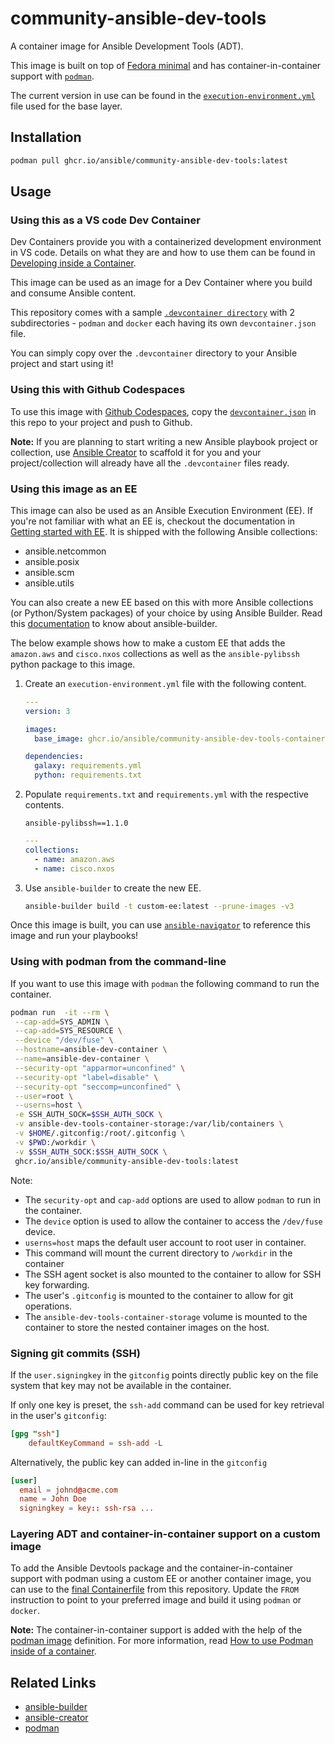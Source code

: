 # community-ansible-dev-tools

A container image for Ansible Development Tools (ADT).

This image is built on top of [Fedora minimal](https://quay.io/repository/fedora/fedora-minimal?tab=info) and has container-in-container support with [`podman`](https://podman.io/docs).

The current version in use can be found in the [`execution-environment.yml`](https://github.com/ansible/ansible-dev-tools/blob/main/execution-environment.yml) file used for the base layer.

## Installation

```bash
podman pull ghcr.io/ansible/community-ansible-dev-tools:latest
```

## Usage

### Using this as a VS code Dev Container

Dev Containers provide you with a containerized development environment in VS code. Details on what they are and how to use them can be found in [Developing inside a Container](https://code.visualstudio.com/docs/devcontainers/containers).

This image can be used as an image for a Dev Container where you build and consume Ansible content.

This repository comes with a sample [`.devcontainer directory`](https://github.com/ansible/ansible-dev-tools/tree/main/.devcontainer) with 2 subdirectories - `podman` and `docker` each having its own
`devcontainer.json` file.

You can simply copy over the `.devcontainer` directory to your Ansible project and start using it!

### Using this with Github Codespaces

To use this image with [Github Codespaces](https://docs.github.com/en/codespaces/overview), copy the [`devcontainer.json`](https://github.com/ansible/ansible-dev-tools/blob/main/.devcontainer/devcontainer.json) in this repo to your project and push to Github.

**Note:** If you are planning to start writing a new Ansible playbook project or collection, use [Ansible Creator](https://ansible.readthedocs.io/projects/creator) to scaffold it for you and your project/collection will already have all the `.devcontainer` files ready.

### Using this image as an EE

This image can also be used as an Ansible Execution Environment (EE). If you're not familiar with what an EE is, checkout the documentation in [Getting started with EE](https://docs.ansible.com/ansible/devel/getting_started_ee/index.html). It is shipped with the following Ansible collections:

- ansible.netcommon
- ansible.posix
- ansible.scm
- ansible.utils

You can also create a new EE based on this with more Ansible collections (or Python/System packages) of your choice by using Ansible Builder. Read this [documentation](https://ansible.readthedocs.io/projects/builder/en/latest/) to know about ansible-builder.

The below example shows how to make a custom EE that adds the `amazon.aws` and `cisco.nxos` collections as well as the `ansible-pylibssh` python package to this image.

1. Create an `execution-environment.yml` file with the following content.

   ```yaml title="execution-environment.yml"
   ---
   version: 3

   images:
     base_image: ghcr.io/ansible/community-ansible-dev-tools-container:latest

   dependencies:
     galaxy: requirements.yml
     python: requirements.txt
   ```

2. Populate `requirements.txt` and `requirements.yml` with the respective contents.

   ```text title="requirements.txt"
   ansible-pylibssh==1.1.0
   ```

   ```yaml title="requirements.yml"
   ---
   collections:
     - name: amazon.aws
     - name: cisco.nxos
   ```

3. Use `ansible-builder` to create the new EE.

   ```bash
   ansible-builder build -t custom-ee:latest --prune-images -v3
   ```

Once this image is built, you can use [`ansible-navigator`](https://ansible.readthedocs.io/projects/navigator/) to reference this image and run your playbooks!

### Using with podman from the command-line

If you want to use this image with `podman` the following command to run the container.

```bash
podman run  -it --rm \
 --cap-add=SYS_ADMIN \
 --cap-add=SYS_RESOURCE \
 --device "/dev/fuse" \
 --hostname=ansible-dev-container \
 --name=ansible-dev-container \
 --security-opt "apparmor=unconfined" \
 --security-opt "label=disable" \
 --security-opt "seccomp=unconfined" \
 --user=root \
 --userns=host \
 -e SSH_AUTH_SOCK=$SSH_AUTH_SOCK \
 -v ansible-dev-tools-container-storage:/var/lib/containers \
 -v $HOME/.gitconfig:/root/.gitconfig \
 -v $PWD:/workdir \
 -v $SSH_AUTH_SOCK:$SSH_AUTH_SOCK \
 ghcr.io/ansible/community-ansible-dev-tools:latest
```

Note:

- The `security-opt` and `cap-add` options are used to allow `podman` to run in the container.
- The `device` option is used to allow the container to access the `/dev/fuse` device.
- `userns=host` maps the default user account to root user in container.
- This command will mount the current directory to `/workdir` in the container
- The SSH agent socket is also mounted to the container to allow for SSH key forwarding.
- The user's `.gitconfig` is mounted to the container to allow for git operations.
- The `ansible-dev-tools-container-storage` volume is mounted to the container to store the nested container images on the host.

### Signing git commits (SSH)

If the `user.signingkey` in the `gitconfig` points directly public key on the file system that key may not be available in the container.

If only one key is preset, the `ssh-add` command can be used for key retrieval in the user's `gitconfig`:

```toml title="~/.gitconfig"
[gpg "ssh"]
    defaultKeyCommand = ssh-add -L
```

Alternatively, the public key can added in-line in the `gitconfig`

```toml title="~/.gitconfig"
[user]
  email = johnd@acme.com
  name = John Doe
  signingkey = key:: ssh-rsa ...
```

### Layering ADT and container-in-container support on a custom image

To add the Ansible Devtools package and the container-in-container support with podman using a custom EE or another container image, you can use to the [final
Containerfile](https://github.com/ansible/ansible-dev-tools/blob/main/final/Containerfile) from this repository. Update the `FROM` instruction to point to
your preferred image and build it using `podman` or `docker`.

**Note:** The container-in-container support is added with the help of the [podman image](https://github.com/containers/image_build/tree/main/podman) definition. For more information, read [How to use Podman inside of a container](https://www.redhat.com/sysadmin/podman-inside-container).

## Related Links

- [ansible-builder](https://github.com/ansible/ansible-builder)
- [ansible-creator](https://github.com/ansible/ansible-creator)
- [podman](https://github.com/containers/podman/)
